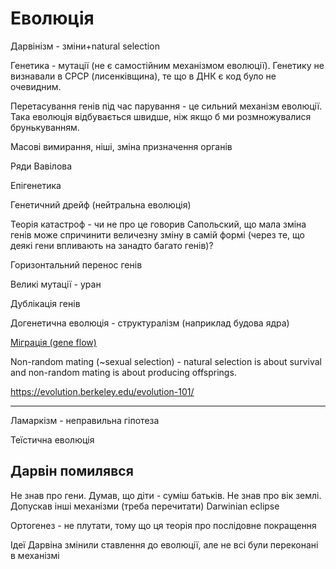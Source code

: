 #  Еволюція

Дарвінізм - зміни+natural selection

Генетика - мутації (не є самостійним механізмом еволюції). Генетику не визнавали в СРСР (лисенківщина), те що в ДНК є код було не очевидним.

Перетасування генів під час парування - це сильний механізм еволюції. Така еволюція відбувається швидше, ніж якщо б ми розмножувалися брунькуванням.

Масові вимирання, ніші, зміна призначення органів

Ряди Вавілова

Епігенетика

Генетичний дрейф (нейтральна еволюція)

Теорія катастроф - чи не про це говорив Сапольский, що мала зміна генів може спричинити величезну зміну в самій формі (через те, що деякі гени впливають на занадто багато генів)?

Горизонтальний перенос генів

Великі мутації - уран

Дублікація генів

Догенетична еволюція - структуралізм (наприклад будова ядра)

[Міграція (gene flow)](https://bioprinciples.biosci.gatech.edu/module-1-evolution/neutral-mechanisms-of-evolution/)

Non-random mating (~sexual selection) - natural selection is about survival and non-random mating is about producing offsprings.

https://evolution.berkeley.edu/evolution-101/

----

Ламаркізм - неправильна гіпотеза

Теїстична еволюція 

## Дарвін помилявся

Не знав про гени. Думав, що діти - суміш батьків. Не знав про вік землі.
Допускав інші механізми (треба перечитати)
Darwinian eclipse

Ортогенез - не плутати, тому що ця теорія про послідовне покращення

Ідеї Дарвіна змінили ставлення до еволюції, але не всі були переконані в механізмі
